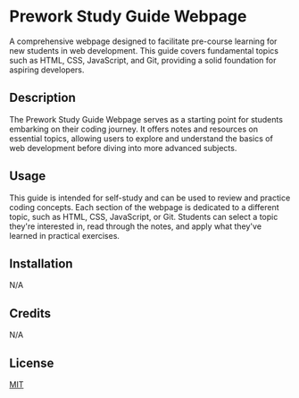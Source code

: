 # Prework Study Guide Webpage

A comprehensive webpage designed to facilitate pre-course learning for new students in web development. This guide covers fundamental topics such as HTML, CSS, JavaScript, and Git, providing a solid foundation for aspiring developers.

## Description

The Prework Study Guide Webpage serves as a starting point for students embarking on their coding journey. It offers notes and resources on essential topics, allowing users to explore and understand the basics of web development before diving into more advanced subjects.

## Usage

This guide is intended for self-study and can be used to review and practice coding concepts. Each section of the webpage is dedicated to a different topic, such as HTML, CSS, JavaScript, or Git. Students can select a topic they're interested in, read through the notes, and apply what they've learned in practical exercises.

## Installation

N/A

## Credits

N/A

## License

[MIT](LICENSE)

